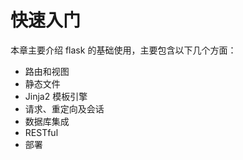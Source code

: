 # 快速入门

本章主要介绍 flask 的基础使用，主要包含以下几个方面：

- 路由和视图
- 静态文件
- Jinja2 模板引擎
- 请求、重定向及会话
- 数据库集成
- RESTful
- 部署



